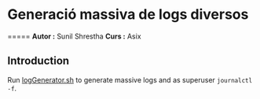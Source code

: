 # Generació massiva de logs diversos 
=====
**Autor :** Sunil Shrestha 
**Curs :** Asix 

## Introduction 
Run [logGenerator.sh](logGenerator.sh) to generate massive logs and as superuser 
` journalctl -f `.  
